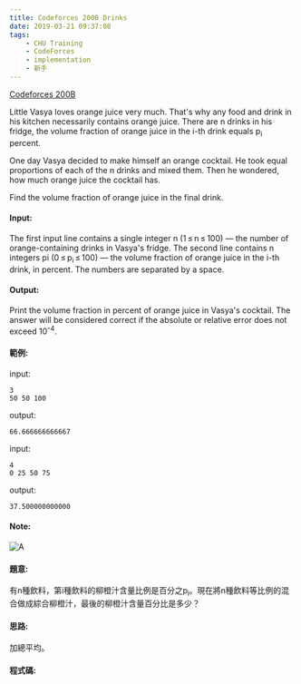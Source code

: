 ```yaml
---
title: Codeforces 200B Drinks
date: 2019-03-21 09:37:08
tags:
    - CHU Training
    - CodeForces
    - implementation
    - 新手 
---
```


[Codeforces 200B](https://codeforces.com/problemset/problem/200/B)
<!-- more -->
Little Vasya loves orange juice very much. That's why any food and drink in his kitchen necessarily contains orange juice. There are n drinks in his fridge, the volume fraction of orange juice in the i-th drink equals p<sub>i</sub> percent.

One day Vasya decided to make himself an orange cocktail. He took equal proportions of each of the n drinks and mixed them. Then he wondered, how much orange juice the cocktail has.

Find the volume fraction of orange juice in the final drink.

#### Input:
The first input line contains a single integer n (1 ≤ n ≤ 100) — the number of orange-containing drinks in Vasya's fridge. The second line contains n integers pi (0 ≤ p<sub>i</sub> ≤ 100) — the volume fraction of orange juice in the i-th drink, in percent. The numbers are separated by a space.
#### Output:
Print the volume fraction in percent of orange juice in Vasya's cocktail. The answer will be considered correct if the absolute or relative error does not exceed 10<sup>-4</sup>.
#### 範例:
input:
```
3
50 50 100
```
output:
```
66.666666666667
```
input:
```
4
0 25 50 75
```
output:
```
37.500000000000
```

#### Note:
![A](A.PNG)

#### 題意:
有n種飲料，第i種飲料的柳橙汁含量比例是百分之p<sub>i</sub>。現在將n種飲料等比例的混合做成綜合柳橙汁，最後的柳橙汁含量百分比是多少？

#### 思路:
加總平均。

#### 程式碼:
<script src="https://gist.github.com/Daviswww/b9a845e27cfb68cdf7fc52926580f9bc.js"></script>
